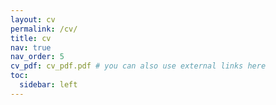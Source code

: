 ```yaml
---
layout: cv
permalink: /cv/
title: cv
nav: true
nav_order: 5
cv_pdf: cv_pdf.pdf # you can also use external links here
toc:
  sidebar: left
---
```

